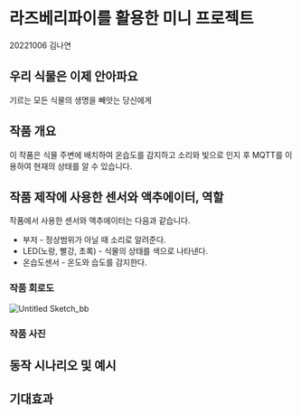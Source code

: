 # 라즈베리파이를 활용한 미니 프로젝트
20221006 김나연

## 우리 식물은 이제 안아파요
기르는 모든 식물의 생명을 빼앗는 당신에게

## 작품 개요
이 작품은 식물 주변에 배치하여 온습도를 감지하고 소리와 빛으로 인지 후 MQTT를 이용하여 현재의 상태를 알 수 있습니다.

## 작품 제작에 사용한 센서와 액추에이터, 역할

작품에서 사용한 센서와 액추에이터는 다음과 같습니다.
- 부저 - 정상범위가 아닐 때 소리로 알려준다.
- LED(노랑, 빨강, 초록) - 식물의 상태를 색으로 나타낸다.
- 온습도센서 - 온도와 습도를 감지한다.

### 작품 회로도
![Untitled Sketch_bb](https://github.com/pingmong/2023berry/assets/131340640/4cca5e27-8723-4934-b2e5-525b9b330e37)



### 작품 사진



## 동작 시나리오 및 예시



## 기대효과
